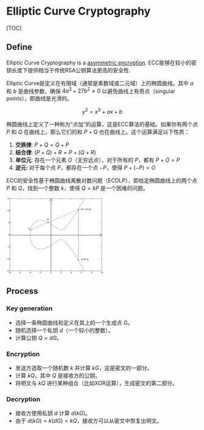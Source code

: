 # Elliptic Curve Cryptography

[TOC]

## Define

Elliptic Curve Cryptography is a [asymmetric encryption](./Asymmetric_Encryption.md). ECC能够在较小的密钥长度下提供相当于传统RSA公钥算法更高的安全性.

Elliptic Curve是定义在有限域（通常是素数域或二元域）上的椭圆曲线。其中 $a$ 和 $b$ 是曲线参数，确保 $4a^3 + 27b^2 \neq 0$ 以避免曲线上有奇点（singular points），即曲线是光滑的。

$$
y^2 = x^3 + ax + b
$$


椭圆曲线上定义了一种称为“点加”的运算，这是ECC算法的基础。如果你有两个点 $P$ 和 $Q$ 在曲线上，那么它们的和 $P + Q$ 也在曲线上。这个运算满足以下性质：

1. **交换律**: $P + Q = Q + P$
2. **结合律**: $(P + Q) + R = P + (Q + R)$
3. **单位元**: 存在一个元素 $O$（无穷远点），对于所有的 $P$，都有 $P + O = P$
4. **逆元**: 对于每个点 $P$，都存在一个点 $-P$，使得 $P + (-P) = O$

ECC的安全性基于椭圆曲线离散对数问题（ECDLP），即给定椭圆曲线上的两个点 $P$ 和 $Q$，找到一个整数 $k$，使得 $Q = kP$ 是一个困难的问题。

<img src="assets/torsion_on_cubic_curve_v2_0.jpg" alt="img" style="zoom:25%;" />

## Process

### Key generation

- 选择一条椭圆曲线和定义在其上的一个生成点 $G$。
- 随机选择一个私钥 $d$（一个较小的整数）。
- 计算公钥 $Q = dG$。

### Encryption

- 发送方选取一个随机数 $k$ 并计算 $kG$，这是密文的一部分。
- 计算 $kQ$，其中 $Q$ 是接收方的公钥。
- 将明文与 $kQ$ 进行某种组合（比如XOR运算），生成密文的第二部分。

### Decryption
- 接收方使用私钥 $d$ 计算 $d(kG)$。
- 由于 $d(kG) = k(dG) = kQ$，接收方可以从密文中恢复出明文。

